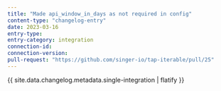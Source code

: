 ```yaml
---
title: "Made api_window_in_days as not required in config"
content-type: "changelog-entry"
date: 2023-03-16
entry-type: 
entry-category: integration
connection-id: 
connection-version: 
pull-request: "https://github.com/singer-io/tap-iterable/pull/25"
---
```

{{ site.data.changelog.metadata.single-integration | flatify }}